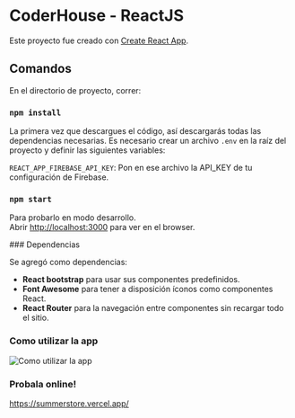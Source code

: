 # CoderHouse - ReactJS
Este proyecto fue creado con [Create React App](https://github.com/facebook/create-react-app).

## Comandos

En el directorio de proyecto, correr:

### `npm install`

La primera vez que descargues el código, así descargarás todas las dependencias necesarias.
Es necesario crear un archivo `.env` en la raíz del proyecto y definir las siguientes variables:

`REACT_APP_FIREBASE_API_KEY`: Pon en ese archivo la API_KEY de tu configuración de Firebase.

### `npm start`

Para probarlo en modo desarrollo.\
Abrir [http://localhost:3000](http://localhost:3000) para ver en el browser.

### Dependencias

Se agregó como dependencias:
* **React bootstrap** para usar sus componentes predefinidos.
* **Font Awesome** para tener a disposición íconos como componentes React.
* **React Router** para la navegación entre componentes sin recargar todo el sitio.

### Como utilizar la app

![Como utilizar la app](./summerstore_final.gif)

### Probala online!
https://summerstore.vercel.app/
